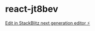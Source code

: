 # react-jt8bev

[Edit in StackBlitz next generation editor ⚡️](https://stackblitz.com/~/github.com/singharsh0/react-jt8bev)